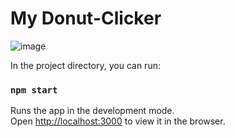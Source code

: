 # My Donut-Clicker


![image](https://github.com/LucasTravessa/Donut-Clicker/assets/121526431/f6b65ae9-d717-4961-b1a0-90a523c4a9c8)



In the project directory, you can run:

### `npm start`

Runs the app in the development mode.\
Open [http://localhost:3000](http://localhost:3000) to view it in the browser.
